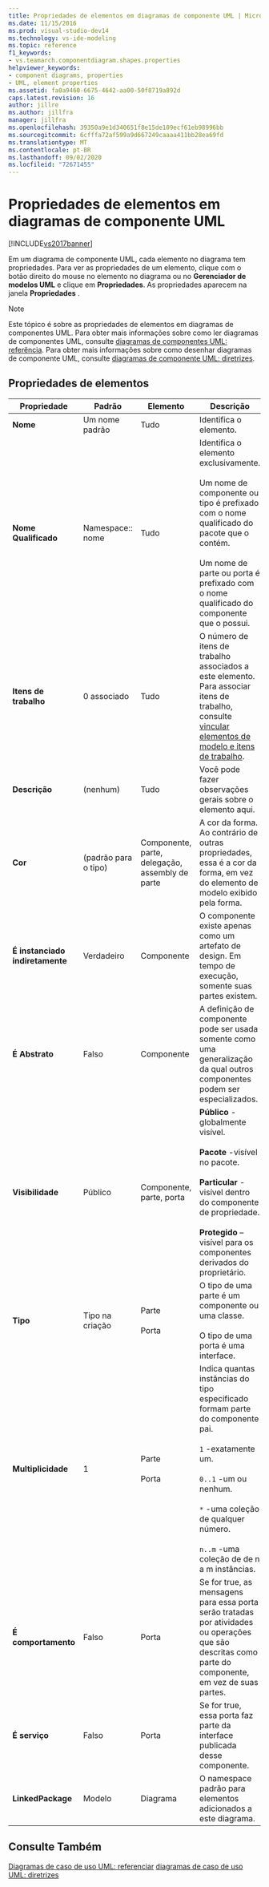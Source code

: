 ```yaml
---
title: Propriedades de elementos em diagramas de componente UML | Microsoft Docs
ms.date: 11/15/2016
ms.prod: visual-studio-dev14
ms.technology: vs-ide-modeling
ms.topic: reference
f1_keywords:
- vs.teamarch.componentdiagram.shapes.properties
helpviewer_keywords:
- component diagrams, properties
- UML, element properties
ms.assetid: fa0a9460-6675-4642-aa00-50f8719a892d
caps.latest.revision: 16
author: jillre
ms.author: jillfra
manager: jillfra
ms.openlocfilehash: 39350a9e1d340651f8e15de109ecf61eb98996bb
ms.sourcegitcommit: 6cfffa72af599a9d667249caaaa411bb28ea69fd
ms.translationtype: MT
ms.contentlocale: pt-BR
ms.lasthandoff: 09/02/2020
ms.locfileid: "72671455"
---
```

# <a name="properties-of-elements-on-uml-component-diagrams"></a>Propriedades de elementos em diagramas de componente UML
[!INCLUDE[vs2017banner](../includes/vs2017banner.md)]

Em um diagrama de componente UML, cada elemento no diagrama tem propriedades. Para ver as propriedades de um elemento, clique com o botão direito do mouse no elemento no diagrama ou no **Gerenciador de modelos UML** e clique em **Propriedades**. As propriedades aparecem na janela **Propriedades** .

> [!NOTE]
> Este tópico é sobre as propriedades de elementos em diagramas de componentes UML. Para obter mais informações sobre como ler diagramas de componentes UML, consulte [diagramas de componentes UML: referência](../modeling/uml-component-diagrams-reference.md). Para obter mais informações sobre como desenhar diagramas de componente UML, consulte [diagramas de componente UML: diretrizes](../modeling/uml-component-diagrams-guidelines.md).

## <a name="properties-of-elements"></a>Propriedades de elementos

|Propriedade|Padrão|Elemento|Descrição|
|--------------|-------------|-------------|-----------------|
|**Nome**|Um nome padrão|Tudo|Identifica o elemento.|
|**Nome Qualificado**|Namespace:: nome|Tudo|Identifica o elemento exclusivamente.<br /><br /> Um nome de componente ou tipo é prefixado com o nome qualificado do pacote que o contém.<br /><br /> Um nome de parte ou porta é prefixado com o nome qualificado do componente que o possui.|
|**Itens de trabalho**|0 associado|Tudo|O número de itens de trabalho associados a este elemento. Para associar itens de trabalho, consulte [vincular elementos de modelo e itens de trabalho](../modeling/link-model-elements-and-work-items.md).|
|**Descrição**|(nenhum)|Tudo|Você pode fazer observações gerais sobre o elemento aqui.|
|**Cor**|(padrão para o tipo)|Componente, parte, delegação, assembly de parte|A cor da forma. Ao contrário de outras propriedades, essa é a cor da forma, em vez do elemento de modelo exibido pela forma.|
|**É instanciado indiretamente**|Verdadeiro|Componente|O componente existe apenas como um artefato de design. Em tempo de execução, somente suas partes existem.|
|**É Abstrato**|Falso|Componente|A definição de componente pode ser usada somente como uma generalização da qual outros componentes podem ser especializados.|
|**Visibilidade**|Público|Componente, parte, porta|**Público** -globalmente visível.<br /><br /> **Pacote** -visível no pacote.<br /><br /> **Particular** -visível dentro do componente de propriedade.<br /><br /> **Protegido** – visível para os componentes derivados do proprietário.|
|**Tipo**|Tipo na criação|Parte<br /><br /> Porta|O tipo de uma parte é um componente ou uma classe.<br /><br /> O tipo de uma porta é uma interface.|
|**Multiplicidade**|1|Parte<br /><br /> Porta|Indica quantas instâncias do tipo especificado formam parte do componente pai.<br /><br /> `1` -exatamente um.<br /><br /> `0..1` -um ou nenhum.<br /><br /> `*` -uma coleção de qualquer número.<br /><br /> `n..m` -uma coleção de de n a m instâncias.|
|**É comportamento**|Falso|Porta|Se for true, as mensagens para essa porta serão tratadas por atividades ou operações que são descritas como parte do componente, em vez de suas partes.|
|**É serviço**|Falso|Porta|Se for true, essa porta faz parte da interface publicada desse componente.|
|**LinkedPackage**|Modelo|Diagrama|O namespace padrão para elementos adicionados a este diagrama.|

## <a name="see-also"></a>Consulte Também
 [Diagramas de caso de uso UML: referenciar](../modeling/uml-use-case-diagrams-reference.md) [diagramas de caso de uso UML: diretrizes](../modeling/uml-use-case-diagrams-guidelines.md)
